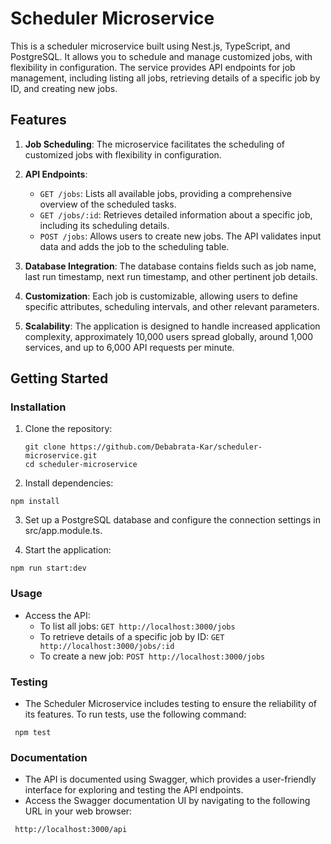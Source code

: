 # Scheduler Microservice

This is a scheduler microservice built using Nest.js, TypeScript, and PostgreSQL. It allows you to schedule and manage customized jobs, with flexibility in configuration. The service provides API endpoints for job management, including listing all jobs, retrieving details of a specific job by ID, and creating new jobs.

## Features

1. **Job Scheduling**: The microservice facilitates the scheduling of customized jobs with flexibility in configuration.

2. **API Endpoints**:
   - `GET /jobs`: Lists all available jobs, providing a comprehensive overview of the scheduled tasks.
   - `GET /jobs/:id`: Retrieves detailed information about a specific job, including its scheduling details.
   - `POST /jobs`: Allows users to create new jobs. The API validates input data and adds the job to the scheduling table.

3. **Database Integration**: The database contains fields such as job name, last run timestamp, next run timestamp, and other pertinent job details.

4. **Customization**: Each job is customizable, allowing users to define specific attributes, scheduling intervals, and other relevant parameters.

5. **Scalability**: The application is designed to handle increased application complexity, approximately 10,000 users spread globally, around 1,000 services, and up to 6,000 API requests per minute.

## Getting Started

### Installation

1. Clone the repository:
   ```shell
   git clone https://github.com/Debabrata-Kar/scheduler-microservice.git
   cd scheduler-microservice
   ```

2.  Install dependencies:
   ```shell
   npm install
   ```

3.  Set up a PostgreSQL database and configure the connection settings in src/app.module.ts.
   
4.  Start the application:
   ```shell
   npm run start:dev
   ```
### Usage

-   Access the API:
    -   To list all jobs: `GET http://localhost:3000/jobs`
    -   To retrieve details of a specific job by ID: `GET http://localhost:3000/jobs/:id`
    -   To create a new job: `POST http://localhost:3000/jobs`

### Testing

-  The Scheduler Microservice includes testing to ensure the reliability of its features. To run tests, use the following command:
  ```shell
   npm test
   ```

### Documentation

-  The API is documented using Swagger, which provides a user-friendly interface for exploring and testing the API endpoints.
-  Access the Swagger documentation UI by navigating to the following URL in your web browser:
  ```shell
   http://localhost:3000/api
   ```

